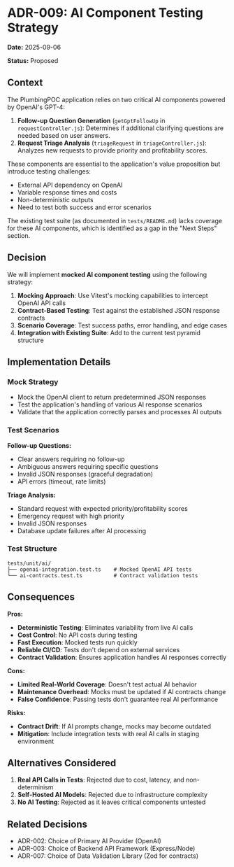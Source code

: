 # ADR-009: AI Component Testing Strategy

**Date:** 2025-09-06

**Status:** Proposed

## Context

The PlumbingPOC application relies on two critical AI components powered by OpenAI's GPT-4:
1. **Follow-up Question Generation** (`getGptFollowUp` in `requestController.js`): Determines if additional clarifying questions are needed based on user answers.
2. **Request Triage Analysis** (`triageRequest` in `triageController.js`): Analyzes new requests to provide priority and profitability scores.

These components are essential to the application's value proposition but introduce testing challenges:
- External API dependency on OpenAI
- Variable response times and costs
- Non-deterministic outputs
- Need to test both success and error scenarios

The existing test suite (as documented in `tests/README.md`) lacks coverage for these AI components, which is identified as a gap in the "Next Steps" section.

## Decision

We will implement **mocked AI component testing** using the following strategy:

1. **Mocking Approach**: Use Vitest's mocking capabilities to intercept OpenAI API calls
2. **Contract-Based Testing**: Test against the established JSON response contracts
3. **Scenario Coverage**: Test success paths, error handling, and edge cases
4. **Integration with Existing Suite**: Add to the current test pyramid structure

## Implementation Details

### Mock Strategy
- Mock the OpenAI client to return predetermined JSON responses
- Test the application's handling of various AI response scenarios
- Validate that the application correctly parses and processes AI outputs

### Test Scenarios
**Follow-up Questions:**
- Clear answers requiring no follow-up
- Ambiguous answers requiring specific questions
- Invalid JSON responses (graceful degradation)
- API errors (timeout, rate limits)

**Triage Analysis:**
- Standard request with expected priority/profitability scores
- Emergency request with high priority
- Invalid JSON responses
- Database update failures after AI processing

### Test Structure
```
tests/unit/ai/
├── openai-integration.test.ts    # Mocked OpenAI API tests
└── ai-contracts.test.ts          # Contract validation tests
```

## Consequences

**Pros:**
- **Deterministic Testing**: Eliminates variability from live AI calls
- **Cost Control**: No API costs during testing
- **Fast Execution**: Mocked tests run quickly
- **Reliable CI/CD**: Tests don't depend on external services
- **Contract Validation**: Ensures application handles AI responses correctly

**Cons:**
- **Limited Real-World Coverage**: Doesn't test actual AI behavior
- **Maintenance Overhead**: Mocks must be updated if AI contracts change
- **False Confidence**: Passing tests don't guarantee real AI performance

**Risks:**
- **Contract Drift**: If AI prompts change, mocks may become outdated
- **Mitigation**: Include integration tests with real AI calls in staging environment

## Alternatives Considered

1. **Real API Calls in Tests**: Rejected due to cost, latency, and non-determinism
2. **Self-Hosted AI Models**: Rejected due to infrastructure complexity
3. **No AI Testing**: Rejected as it leaves critical components untested

## Related Decisions

- ADR-002: Choice of Primary AI Provider (OpenAI)
- ADR-003: Choice of Backend API Framework (Express/Node)
- ADR-007: Choice of Data Validation Library (Zod for contracts)